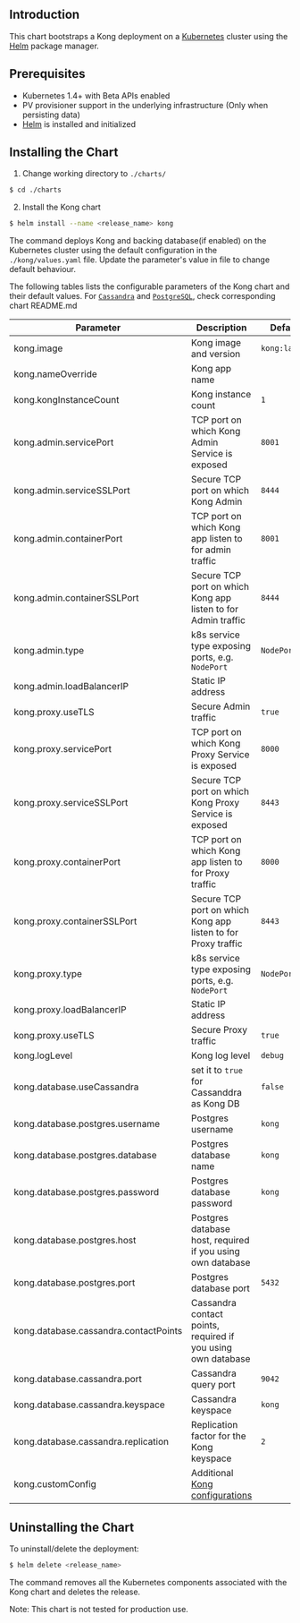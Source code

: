 ## Introduction

This chart bootstraps a Kong deployment on a [Kubernetes](http://kubernetes.io)
cluster using the [Helm](https://helm.sh) package manager.

## Prerequisites

- Kubernetes 1.4+ with Beta APIs enabled
- PV provisioner support in the underlying infrastructure (Only when persisting data)
- [Helm](https://docs.helm.sh/using_helm/#quickstart-guide) is installed and initialized

## Installing the Chart

1. Change working directory to  `./charts/`
```bash
$ cd ./charts
```

2. Install the Kong chart
```bash
$ helm install --name <release_name> kong
```

The command deploys Kong and backing database(if enabled) on the Kubernetes cluster
using the default configuration in the `./kong/values.yaml` file. Update the
parameter's value in file to change default behaviour.

The following tables lists the configurable parameters of the Kong chart and
their default values. For [`Cassandra`](./charts/cassandra/README.md) and [`PostgreSQL`](./charts/postgresql/README.md), check corresponding chart README.md

| Parameter                  | Description                                     | Default                          |
| -----------------------------------    | --------------------------------------------------------------------   | -------------------   |
| kong.image                             | Kong image and version                                                 | `kong:latest`         |
| kong.nameOverride                      | Kong app name                                                          |                       |
| kong.kongInstanceCount                 | Kong instance count                                                    | `1`                   |
| kong.admin.servicePort                 | TCP port on which Kong Admin Service is exposed                        | `8001`                |
| kong.admin.serviceSSLPort              | Secure TCP port on which Kong Admin                                    | `8444`                |
| kong.admin.containerPort               | TCP port on which Kong app listen to for admin traffic                 | `8001`                |
| kong.admin.containerSSLPort            | Secure TCP port on which Kong app listen to for Admin traffic          | `8444`                |
| kong.admin.type                        | k8s service type exposing ports, e.g. `NodePort`                       | `NodePort`            |
| kong.admin.loadBalancerIP              | Static IP address                                                      |                       |
| kong.proxy.useTLS                      | Secure Admin traffic                                                   | `true`                |
| kong.proxy.servicePort                 | TCP port on which Kong Proxy Service is exposed                        | `8000`                |
| kong.proxy.serviceSSLPort              | Secure TCP port on which Kong Proxy Service is exposed                 | `8443`                |
| kong.proxy.containerPort               | TCP port on which Kong app listen to for Proxy traffic                 | `8000`                |
| kong.proxy.containerSSLPort            | Secure TCP port on which Kong app listen to for Proxy traffic          | `8443`                |
| kong.proxy.type                        | k8s service type exposing ports, e.g. `NodePort`                       | `NodePort`            |
| kong.proxy.loadBalancerIP              | Static IP address                                                      |                       |
| kong.proxy.useTLS                      | Secure Proxy traffic                                                   | `true`                |
| kong.logLevel                          | Kong log level                                                         | `debug`               |
| kong.database.useCassandra             | set it to `true` for Cassanddra as Kong DB                             | `false`               |
| kong.database.postgres.username        | Postgres username                                                      | `kong`                |
| kong.database.postgres.database        | Postgres database name                                                 | `kong`                |
| kong.database.postgres.password        | Postgres database password                                             | `kong`                |
| kong.database.postgres.host            | Postgres database host, required if you using own database             |                       |
| kong.database.postgres.port            | Postgres database port                                                 | `5432`                |
| kong.database.cassandra.contactPoints  | Cassandra contact points, required if you using own database           |                       |
| kong.database.cassandra.port           | Cassandra query port                                                   | `9042`                |
| kong.database.cassandra.keyspace       | Cassandra keyspace                                                     | `kong`                |
| kong.database.cassandra.replication    | Replication factor for the Kong keyspace                               | `2`                   |
| kong.customConfig                      | Additional [Kong configurations](https://getkong.org/docs/latest/configuration/) |             |


## Uninstalling the Chart

To uninstall/delete the deployment:

```bash
$ helm delete <release_name>
```

The command removes all the Kubernetes components associated with the Kong chart
and deletes the release.


Note: This chart is not tested for production use.






